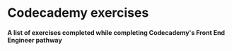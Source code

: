# Codecademy exercises

#### A list of exercises completed while completing Codecademy's Front End Engineer pathway
